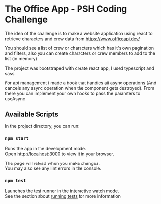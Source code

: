 # The Office App - PSH Coding Challenge

The idea of the challenge is to make a website application using react to retrieve characters and crew data from https://www.officeapi.dev/

You should see a list of crew or characters which has it's own pagination and filters, also you can create characters or crew members to add to the list (in memory)

The project was bootstraped with create react app, I used typescript and sass

For api management I made a hook that handles all async operations (And cancels any async operation when the component gets destroyed). From there you can implement your own hooks to pass the paramters to useAsync

## Available Scripts

In the project directory, you can run:

### `npm start`

Runs the app in the development mode.\
Open [http://localhost:3000](http://localhost:3000) to view it in your browser.

The page will reload when you make changes.\
You may also see any lint errors in the console.

### `npm test`

Launches the test runner in the interactive watch mode.\
See the section about [running tests](https://facebook.github.io/create-react-app/docs/running-tests) for more information.
